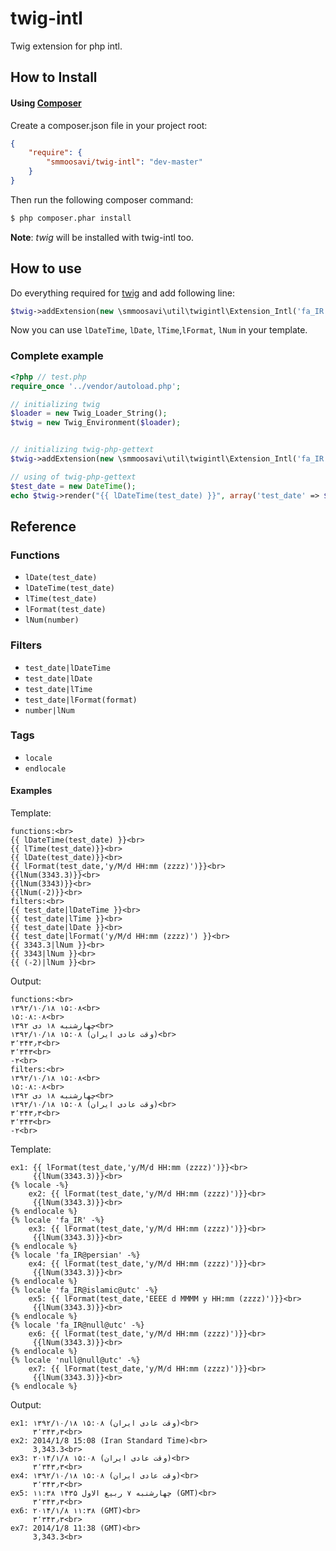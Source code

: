 twig-intl
=========

Twig extension for php intl.


## How to Install

#### Using [Composer](http://getcomposer.org/)

Create a composer.json file in your project root:

```json
{
    "require": {
        "smmoosavi/twig-intl": "dev-master"
    }
}
```

Then run the following composer command:

```bash
$ php composer.phar install
```
**Note**: *twig* will be installed with twig-intl too.

## How to use

Do everything required for [twig](http://twig.sensiolabs.org/doc/intro.html) and add following line:

```php
$twig->addExtension(new \smmoosavi\util\twigintl\Extension_Intl('fa_IR', 'persian')); // use your locale and calendar
```

Now you can use `lDateTime`, `lDate`, `lTime`,`lFormat`, `lNum` in your template.
### Complete example

```php
<?php // test.php
require_once '../vendor/autoload.php';

// initializing twig
$loader = new Twig_Loader_String();
$twig = new Twig_Environment($loader);


// initializing twig-php-gettext
$twig->addExtension(new \smmoosavi\util\twigintl\Extension_Intl('fa_IR', 'persian'));

// using of twig-php-gettext
$test_date = new DateTime();
echo $twig->render("{{ lDateTime(test_date) }}", array('test_date' => $test_date));

```
## Reference

### Functions

* `lDate(test_date)`
* `lDateTime(test_date)`
* `lTime(test_date)`
* `lFormat(test_date)`
* `lNum(number)`

### Filters

* `test_date|lDateTime`
* `test_date|lDate`
* `test_date|lTime`
* `test_date|lFormat(format)`
* `number|lNum`

### Tags

* `locale`
* `endlocale`

#### Examples
Template:
```
functions:<br>
{{ lDateTime(test_date) }}<br>
{{ lTime(test_date)}}<br>
{{ lDate(test_date)}}<br>
{{ lFormat(test_date,'y/M/d HH:mm (zzzz)')}}<br>
{{lNum(3343.3)}}<br>
{{lNum(3343)}}<br>
{{lNum(-2)}}<br>
filters:<br>
{{ test_date|lDateTime }}<br>
{{ test_date|lTime }}<br>
{{ test_date|lDate }}<br>
{{ test_date|lFormat('y/M/d HH:mm (zzzz)') }}<br>
{{ 3343.3|lNum }}<br>
{{ 3343|lNum }}<br>
{{ (-2)|lNum }}<br>
```

Output:

```
functions:<br>
۱۳۹۲/۱۰/۱۸ ۱۵:۰۸<br>
۱۵:۰۸:۰۸<br>
چهارشنبه ۱۸ دی ۱۳۹۲<br>
۱۳۹۲/۱۰/۱۸ ۱۵:۰۸ (وقت عادی ایران)<br>
۳٬۳۴۳٫۳<br>
۳٬۳۴۳<br>
-۲<br>
filters:<br>
۱۳۹۲/۱۰/۱۸ ۱۵:۰۸<br>
۱۵:۰۸:۰۸<br>
چهارشنبه ۱۸ دی ۱۳۹۲<br>
۱۳۹۲/۱۰/۱۸ ۱۵:۰۸ (وقت عادی ایران)<br>
۳٬۳۴۳٫۳<br>
۳٬۳۴۳<br>
-۲<br>
```

Template:
```
ex1: {{ lFormat(test_date,'y/M/d HH:mm (zzzz)')}}<br>
     {{lNum(3343.3)}}<br>
{% locale -%}
    ex2: {{ lFormat(test_date,'y/M/d HH:mm (zzzz)')}}<br>
     {{lNum(3343.3)}}<br>
{% endlocale %}
{% locale 'fa_IR' -%}
    ex3: {{ lFormat(test_date,'y/M/d HH:mm (zzzz)')}}<br>
     {{lNum(3343.3)}}<br>
{% endlocale %}
{% locale 'fa_IR@persian' -%}
    ex4: {{ lFormat(test_date,'y/M/d HH:mm (zzzz)')}}<br>
     {{lNum(3343.3)}}<br>
{% endlocale %}
{% locale 'fa_IR@islamic@utc' -%}
    ex5: {{ lFormat(test_date,'EEEE d MMMM y HH:mm (zzzz)')}}<br>
     {{lNum(3343.3)}}<br>
{% endlocale %}
{% locale 'fa_IR@null@utc' -%}
    ex6: {{ lFormat(test_date,'y/M/d HH:mm (zzzz)')}}<br>
     {{lNum(3343.3)}}<br>
{% endlocale %}
{% locale 'null@null@utc' -%}
    ex7: {{ lFormat(test_date,'y/M/d HH:mm (zzzz)')}}<br>
     {{lNum(3343.3)}}<br>
{% endlocale %}
```

Output:
```
ex1: ۱۳۹۲/۱۰/۱۸ ۱۵:۰۸ (وقت عادی ایران)<br>
     ۳٬۳۴۳٫۳<br>
ex2: 2014/1/8 15:08 (Iran Standard Time)<br>
     3,343.3<br>
ex3: ۲۰۱۴/۱/۸ ۱۵:۰۸ (وقت عادی ایران)<br>
     ۳٬۳۴۳٫۳<br>
ex4: ۱۳۹۲/۱۰/۱۸ ۱۵:۰۸ (وقت عادی ایران)<br>
     ۳٬۳۴۳٫۳<br>
ex5: چهارشنبه ۷ ربیع الاول ۱۴۳۵ ۱۱:۳۸ (GMT)<br>
     ۳٬۳۴۳٫۳<br>
ex6: ۲۰۱۴/۱/۸ ۱۱:۳۸ (GMT)<br>
     ۳٬۳۴۳٫۳<br>
ex7: 2014/1/8 11:38 (GMT)<br>
     3,343.3<br>
```
